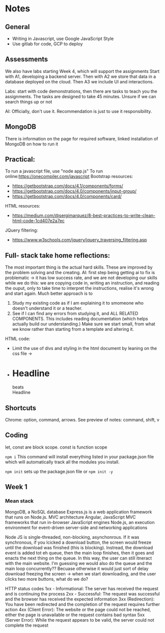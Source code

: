 # Notes

## General

- Writing in Javascript, use Google JavaScript Style
- Use gitlab for code, GCP to deploy

## Assessments

We also have labs starting Week 4, which will support the assignments
Start with A1, developing a backend server. Then with A2 we store that data in a database deployed on the cloud. Then A3 we include UI and interactions.

Labs: start with code demonstrations, then there are tasks to teach you the assignments. The tasks are designed to take 45 minutes. Unsure if we can search things up or not

AI: Officially, don't use it. Recommendation is just to use it responsibility.

## MongoDB

There is information on the page for required software, linked installation of MongoDB on how to run it

## Practical:

To run a javascript file, use "node app.js"
To run online:https://onecompiler.com/javascript
Bootstrap resources:
- https://getbootstrap.com/docs/4.1/components/forms/ 
- https://getbootstrap.com/docs/4.0/components/input-group/
- https://getbootstrap.com/docs/4.0/components/card/

HTML resources:
- https://medium.com/@sergimarquez/8-best-practices-to-write-clean-html-code-1cd407e2a7ec

JQuery filtering:
- https://www.w3schools.com/jquery/jquery_traversing_filtering.asp

## Full- stack take home reflections:
The most important thing is the actual hard skills. These are improved by the problem solving and the creating. 
AI: first step being getting ai to fix is problematic -> it has low success rate, and we are not developing our skills while we do this: we are copying code in, writing an instruction, and reading the ouput, only to take time to interpret the instructions, realise it's wrong and start again. Much better approach is to
1. Study my existing code as if I am explaining it to smomeone who doesn't understand it or a teacher. 
2. See if I can find any errors from studying it, and ALL RELATED COMPONENTS. This includes reading documentation (which helps actually build our understanding.)
Make sure we start small, from what we know rather than starting from a template and altering it. 

HTML code:
- Limit the use of divs and styling in the html document by leaning on the css file -> 
- <h1>Headline</h1> beats <div class="headline">Headline</div>



## Shortcuts

Chrome: option, command, arrows.
See preview of notes: command, shift, v

## Coding

let, const are block scope. const is function scope

`npm i` This command will install everything listed in your package.json file which will automatically track all the modules you install.

`npm init` sets up the package.json file or `npm init -y`

## Week 1

### Mean stack

MongoDB, a NoSQL database
Express.js is a web application framework that runs on Node.js. MVC architecture
Angular, JavaScript MVC frameworks that run in-browser JavaScript engines
Node.js, an execution environment for event-driven server-side and networking applications

Node JS is single-threaded, non-blocking, asynchonrous. If it was synchronous, if you lcicked a download button, the screen would freeze until the download was finished (this is blocking). Instread, the download event is added tot eh queue, then the main loop finishes, then it goes and enacts the next thing on the queue. In this way, the user can still itneract with the main website. I'm guessing we would also do the queue and the main loop concurrently?? Becuase otherwise it would just sort of delay download freezing the screen -> when we start downloading, and the user clicks two more buttons, what do we do?

HTTP status codes
1xx - Informational: The server has received the request and is continuing the process
2xx - Successful: The request was successful and the browser has received the expected information
3xx (Redirection): You have been redirected and the completion of the request requires further action
4xx (Client Error): The website or the page could not be reached, either the page is unavailable or the request contains bad syntax
5xx (Server Error): While the request appears to be valid, the server could not complete the request
